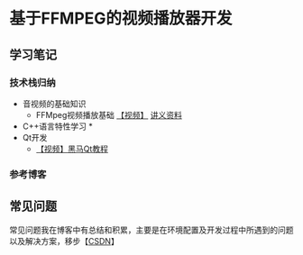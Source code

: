 # 基于FFMPEG的视频播放器开发

## 学习笔记
### 技术栈归纳
* 音视频的基础知识
  * FFMpeg视频播放基础 [【视频】](https://www.bilibili.com/video/BV1gE411f7WT) [讲义资料]()
* C++语言特性学习
  * 
* Qt开发
  * [【视频】黑马Qt教程](https://www.bilibili.com/video/BV1XW411x7NU)
### 参考博客

## 常见问题
常见问题我在博客中有总结和积累，主要是在环境配置及开发过程中所遇到的问题以及解决方案，移步【[CSDN](https://blog.csdn.net/happyxghero/article/details/113619146)】